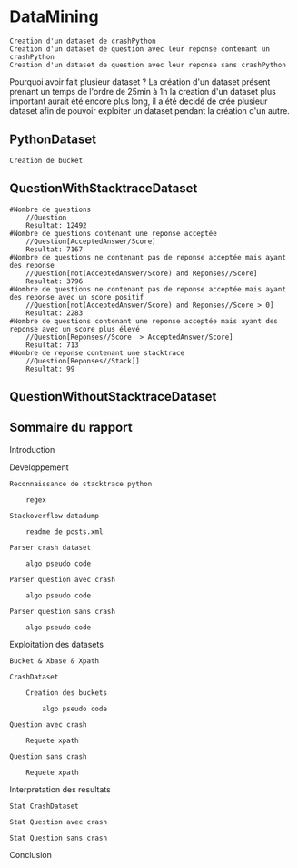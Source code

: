 DataMining
==========
    Creation d'un dataset de crashPython
    Creation d'un dataset de question avec leur reponse contenant un crashPython
    Creation d'un dataset de question avec leur reponse sans crashPython
    
Pourquoi avoir fait plusieur dataset ?
    La création d'un dataset présent prenant un temps de l'ordre de 25min à 1h
    la creation d'un dataset plus important aurait été encore plus long, il a été
    decidé de crée plusieur dataset afin de pouvoir exploiter un dataset pendant
    la création d'un autre.

PythonDataset
-------------
    Creation de bucket

QuestionWithStacktraceDataset
-----------------------------
    #Nombre de questions
        //Question
        Resultat: 12492
    #Nombre de questions contenant une reponse acceptée
        //Question[AcceptedAnswer/Score]
        Resultat: 7167
    #Nombre de questions ne contenant pas de reponse acceptée mais ayant des reponse
        //Question[not(AcceptedAnswer/Score) and Reponses//Score]
        Resultat: 3796
    #Nombre de questions ne contenant pas de reponse acceptée mais ayant des reponse avec un score positif
        //Question[not(AcceptedAnswer/Score) and Reponses//Score > 0] 
        Resultat: 2283
    #Nombre de questions contenant une reponse acceptée mais ayant des reponse avec un score plus élevé
        //Question[Reponses//Score  > AcceptedAnswer/Score]
        Resultat: 713
    #Nombre de reponse contenant une stacktrace
        //Question[Reponses//Stack]]
        Resultat: 99

QuestionWithoutStacktraceDataset
--------------------------------

Sommaire du rapport
-------------------
Introduction

Developpement

    Reconnaissance de stacktrace python
    
        regex
        
    Stackoverflow datadump
    
        readme de posts.xml
        
    Parser crash dataset
    
        algo pseudo code
        
    Parser question avec crash
    
        algo pseudo code
        
    Parser question sans crash
    
        algo pseudo code
        
Exploitation des datasets

    Bucket & Xbase & Xpath
    
    CrashDataset
    
        Creation des buckets
        
            algo pseudo code
            
    Question avec crash
    
        Requete xpath
        
    Question sans crash
    
        Requete xpath
        
Interpretation des resultats

    Stat CrashDataset
    
    Stat Question avec crash
    
    Stat Question sans crash
    
Conclusion

